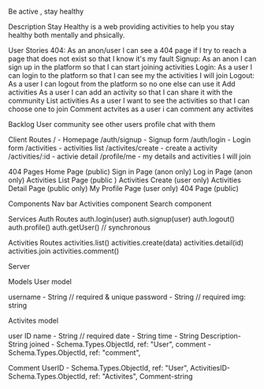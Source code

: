 Be active , stay healthy

Description
Stay Healthy is a web providing activities to help you stay healthy both mentally and phsically.

User Stories
404: As an anon/user I can see a 404 page if I try to reach a page that does not exist so that I know it's my fault
Signup: As an anon I can sign up in the platform so that I can start joining activities
Login: As a user I can login to the platform so that I can see my the activities I will join
Logout: As a user I can logout from the platform so no one else can use it
Add activities As a user I can add an activity so that I can share it with the community
List activities As a user I want to see the activities so that I can choose one to join
Comment actvites as a user i can comment any activites

Backlog
User community
see other users profile chat with them

Client
Routes
/ - Homepage
/auth/signup - Signup form
/auth/login - Login form
/activities - activities list
/activites/create - create a activity
/activities/:id - activie detail
/profile/me - my details and activities I will join

404
Pages
Home Page (public)
Sign in Page (anon only)
Log in Page (anon only)
Activities List Page (public )
Activities Create (user only)
Activities Detail Page (public only)
My Profile Page (user only)
404 Page (public)

Components
Nav bar
Activities component
Search component

Services
Auth Routes
auth.login(user)
auth.signup(user)
auth.logout()
auth.profile()
auth.getUser() // synchronous

Activities Routes
activities.list()
activities.create(data)
activities.detail(id)
activities.join
activities.comment()

Server

Models
User model

username - String // required & unique
password - String // required
img: string

Activites model

user ID
name - String // required
date - String
time - String
Description-String
joined - Schema.Types.ObjectId, ref: "User",
comment -Schema.Types.ObjectId, ref: "comment",

Comment
UserID - Schema.Types.ObjectId, ref: "User",
ActivitiesID- Schema.Types.ObjectId, ref: "Activites",
Comment-string
